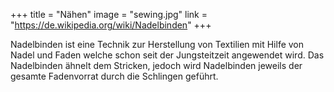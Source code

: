 +++
title = "Nähen"
image = "sewing.jpg"
link = "https://de.wikipedia.org/wiki/Nadelbinden"
+++

Nadelbinden ist eine Technik zur Herstellung von Textilien mit Hilfe von Nadel und Faden welche schon seit der Jungsteitzeit angewendet wird. Das Nadelbinden ähnelt dem Stricken, jedoch wird Nadelbinden jeweils der gesamte Fadenvorrat durch die Schlingen geführt.